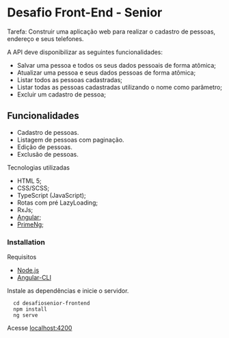 # Desafio Front-End - Senior

Tarefa: Construir uma aplicação web para realizar o cadastro de pessoas, endereço e seus telefones.

A API deve disponibilizar as seguintes funcionalidades:
- Salvar uma pessoa e todos os seus dados pessoais de forma atômica;
- Atualizar uma pessoa e seus dados pessoas de forma atômica;
- Listar todos as pessoas cadastradas;
- Listar todas as pessoas cadastradas utilizando o nome como parâmetro;
- Excluir um cadastro de pessoa;

## Funcionalidades

  - Cadastro de pessoas.
  - Listagem de pessoas com paginação.
  - Edição de pessoas.
  - Exclusão de pessoas.

Tecnologias utilizadas
  - HTML 5;
  - CSS/SCSS;
  - TypeScript (JavaScript);
  - Rotas com pré LazyLoading;
  - RxJs;
  - [Angular](https://angular.io/docs);
  - [PrimeNg](https://www.primefaces.org/primeng);

### Installation

Requisitos
 - [Node.js](https://nodejs.org/)
 - [Angular-CLI](https://cli.angular.io/)

Instale as dependências e inicie o servidor.

```
  cd desafiosenior-frontend
  npm install 
  ng serve
```
Acesse [localhost:4200](http://localhost:4200)